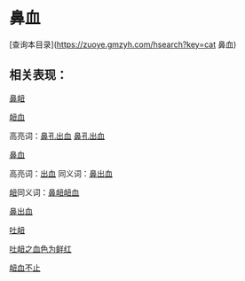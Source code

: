 # 鼻血
[查询本目录](https://zuoye.gmzyh.com/hsearch?key=cat 鼻血)

## 相关表现：

[鼻衄](https://zuoye.gmzyh.com/search?key=鼻衄)
[衄血](https://zuoye.gmzyh.com/search?key=衄血)
高亮词：[鼻孔出血](https://zuoye.gmzyh.com/search?key=鼻孔出血)  [鼻孔出血](https://zuoye.gmzyh.com/search?key=鼻孔出血)  
[鼻血](https://zuoye.gmzyh.com/search?key=鼻血)
高亮词：[出血](https://zuoye.gmzyh.com/search?key=出血)  同义词：[鼻出血](https://zuoye.gmzyh.com/search?key=鼻出血)
[衄](https://zuoye.gmzyh.com/search?key=衄)同义词：[鼻衄](https://zuoye.gmzyh.com/search?key=鼻衄)[衄血](https://zuoye.gmzyh.com/search?key=衄血)
[鼻出血](https://zuoye.gmzyh.com/search?key=鼻出血)
[吐衄](https://zuoye.gmzyh.com/search?key=吐衄)
[吐衄之血色为鲜红](https://zuoye.gmzyh.com/search?key=吐衄之血色为鲜红)
[衄血不止](https://zuoye.gmzyh.com/search?key=衄血不止)